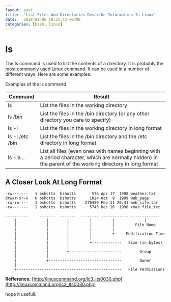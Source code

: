 ```yaml
---
layout: post
title:  "List Files And Directories Describe Information In Linux"
date:   2018-01-06 19:31:43 +0700
categories: [bash, linux]
---
```


# ls

The ls command is used to list the contents of a directory. It is probably the most commonly used Linux command. It can be used in a number of different ways. Here are some examples:

Examples of the ls command

| Command                | Result                                 |
| ---------------------- | ---------------------------------------
| ls	                 | List the files in the working directory |
| ls /bin                | List the files in the /bin directory (or any other directory you care to specify) |
| ls -l	                 | List the files in the working directory in long format |
| ls -l /etc /bin	     | List the files in the /bin directory and the /etc directory in long format |
| ls -la ..	             | List all files (even ones with names beginning with a period character, which are normally hidden) in the parent of the working directory in long format | 

## A Closer Look At Long Format

```
-rw-------   1 bshotts  bshotts       576 Apr 17  1998 weather.txt
drwxr-xr-x   6 bshotts  bshotts      1024 Oct  9  1999 web_page
-rw-rw-r--   1 bshotts  bshotts    276480 Feb 11 20:41 web_site.tar
-rw-------   1 bshotts  bshotts      5743 Dec 16  1998 xmas_file.txt

----------     -------  -------  -------- ------------ -------------
    |             |        |         |         |             |
    |             |        |         |         |         File Name
    |             |        |         |         |
    |             |        |         |         +---  Modification Time
    |             |        |         |
    |             |        |         +-------------   Size (in bytes)
    |             |        |
    |             |        +-----------------------        Group
    |             |
    |             +--------------------------------        Owner
    |
    +----------------------------------------------   File Permissions
```

**Refference:** [http://linuxcommand.org/lc3_lts0030.php](http://linuxcommand.org/lc3_lts0030.php)

hope it usefull.
